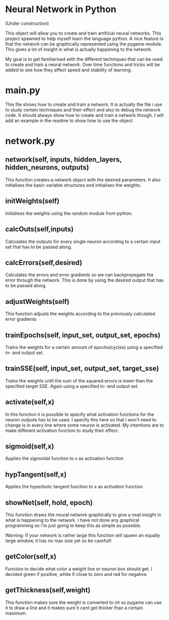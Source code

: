 Neural Network in Python
========================
(Under construction)

This object will allow you to create and train artificial neural networks. This project spawned to help myself learn the language python.
A nice feature is that the network can be graphically represented using the pygame module. This gives a lot of insight in what is actually happening to the network.

My goal is to get familiarised with the different techniques that can be used to create and train a neural network. 
Over time functions and tricks will be added to see how they affect speed and stability of learning.

main.py
=======
This file shows how to create and train a network.
It is actually the file i use to study certain techniques and their effect and also to debug the network code. It should always show how to create and train a network though.
I will add an example in the readme to show how to use the object.

network.py
==========

network(self, inputs, hidden_layers, hidden_neurons, outputs)
-------------------------------------------------------------
This function creates a network object with the desired parameters.
It also initialises the basic variable structures and initialises the weights.

initWeights(self)
-----------------
Initialises the weights using the random module from python.

calcOuts(self,inputs)
---------------------
Calculates the outputs for every single neuron according to a certain input set that has to be passed along.

calcErrors(self,desired)
------------------------
Calculates the errors and error gradients so we can backpropegate the error through the network. This is done by using the desired output that has to be passed along.

adjustWeights(self)
-------------------
This function adjusts the weights according to the previously calculated error gradients

trainEpochs(self, input_set, output_set, epochs)
------------------------------------------------
Trains the weights for a certain amount of epochs(cycles) using a specified in- and output set.

trainSSE(self, input_set, output_set, target_sse)
-------------------------------------------------
Trains the weights until the sum of the squared errors is lower than the specified target SSE. Again using a specified in- and output set.

activate(self,x)
----------------
In this function it is possible to specify what activation functions for the neuron outputs has to be used. I specify this here so that i won't need to change is in every line where some neuron is activated.
My intentions are to make different activation function to study their effect.

sigmoid(self,x)
---------------
Applies the sigmoidal function to x as activation function

hypTangent(self,x)
------------------
Applies the hyperbolic tangent function to x as activation function

showNet(self, hold, epoch)
--------------------------
This function draws the neural network graphically to give a neat insight in what is happening to the network.
I have not done any graphical programming so i'm just going to keep this as simple as possible. 

Warning: If your network is rather large this function will spawn an equally large window, it has no max size yet so be carefull!

getColor(self,x)
----------------
Function to decide what color a weight line or neuron box should get.
I decided green if positive, white if close to zero and red for negative.

getThickness(self,weight)
-------------------------
This function makes sure the weight is converted to int so pygame can use it to draw a line and it makes sure it cant get thicker than a certain maximum.